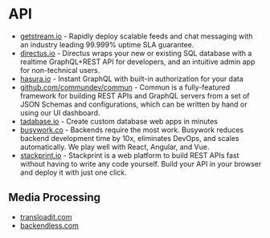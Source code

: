 # API

- [getstream.io](https://getstream.io) - Rapidly deploy scalable feeds and chat messaging with an industry leading 99.999% uptime SLA guarantee.
- [directus.io](https://directus.io/) - Directus wraps your new or existing SQL database with a realtime GraphQL+REST API for developers, and an intuitive admin app for non-technical users.
- [hasura.io](https://hasura.io/) - Instant GraphQL with built-in authorization for your data
- [github.com/commundev/commun](https://github.com/commundev/commun) - Commun is a fully-featured framework for building REST APIs and GraphQL servers from a set of JSON Schemas and configurations, which can be written by hand or using our UI dashboard.
- [tadabase.io](https://tadabase.io/) - Create custom database web apps in minutes
- [busywork.co](https://busywork.co/) - Backends require the most work. Busywork reduces backend development time by 10x, eliminates DevOps, and scales automatically. We play well with React, Angular, and Vue.
- [stackprint.io](https://stackprint.io) - Stackprint is a web platform to build REST APIs fast without having to write any code yourself. Build your API in your browser and deploy it with just one click.

## Media Processing
- [transloadit.com](https://transloadit.com)
- [backendless.com](https://backendless.com)
